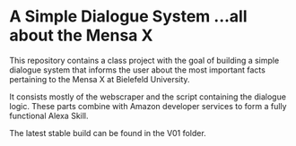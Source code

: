 # A Simple Dialogue System ...all about the Mensa X

This repository contains a class project with the goal of building a simple dialogue system that informs the user about the most important facts pertaining to the Mensa X at Bielefeld University.

It consists mostly of the webscraper and the script containing the dialogue logic. These parts combine with Amazon developer services to form a fully functional Alexa Skill.

The latest stable build can be found in the V01 folder. 
